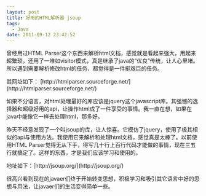 ```yaml
---
layout: post
title: 好用的HTML解析器 jsoup
tags:
  - Java
date: 2011-09-12 23:42:52
---
```


曾经用过HTML Parser这个东西来解析html文档，感觉就是看起来强大，用起来超繁琐，还用了一堆如visitor模式，真是继承了java的“优良”传统，让人心里堵。所以遇到需要解析修改html的任务，都觉得是一件挺艰巨的任务。
<p>其网址如下： [http://htmlparser.sourceforge.net/](http://htmlparser.sourceforge.net/)
<p> 如果不分语言，对html处理最好的库应该是jquery这个javascript库。其强憾的选择器和超级好用的api，让操作html成了一件享受的事情。我一直在想，如果在java中能像它一样去处理html，那多好。
<p> 昨天不经意发现了一个叫jsoup的库，让人惊喜。它模仿了jquery，使用了极其相似的api与使用方法。我使用它来解析和处理html文档，感觉真是太棒了。以前使用HTML Parser觉得无从下手，得写几十行上百行代码才能做的事情，现在三五行就搞定了。这样的东西，才是我们应该学习和使用的。
<p>地址如下：[http://jsoup.org/](http://jsoup.org/)
<p>很高兴看到现在的javaer们终于开始转变思想，积极学习和吸引其它语言中好的思想与用法，让javaer们的生活变得简单一些。